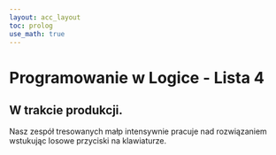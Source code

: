 ```yaml
---
layout: acc_layout
toc: prolog
use_math: true
---
```


# Programowanie w Logice - Lista 4

## W trakcie produkcji.

Nasz zespół tresowanych małp intensywnie pracuje nad rozwiązaniem wstukując losowe przyciski na klawiaturze.
